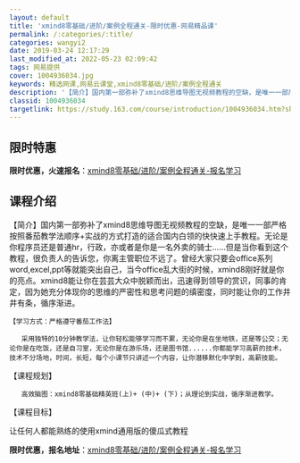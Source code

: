 ```yaml
---
layout: default
title: 'xmind8零基础/进阶/案例全程通关-限时优惠-网易精品课'
permalink: /:categories/:title/
categories: wangyi2
date: 2019-03-24 12:17:29
last_modified_at: 2022-05-23 02:09:42
tags: 网易提供
cover: 1004936034.jpg
keywords: 精选网课,网易云课堂,xmind8零基础/进阶/案例全程通关
description: '【简介】国内第一部弥补了xmind8思维导图无视频教程的空缺，是唯一一部严格按照番茄教学法顺序+实战的方式打造的适合国内'
classid: 1004936034
targetlink: https://study.163.com/course/introduction/1004936034.htm?share=1&shareId=1025206652&utm_campaign=share&utm_medium=iphoneShare&utm_source=&utm_u=1025206652
---
```


## 限时特惠

**限时优惠，火速报名**：[xmind8零基础/进阶/案例全程通关-报名学习](https://study.163.com/course/introduction/1004936034.htm?share=1&shareId=1025206652&utm_campaign=share&utm_medium=iphoneShare&utm_source=&utm_u=1025206652)

## 课程介绍

【简介】国内第一部弥补了xmind8思维导图无视频教程的空缺，是唯一一部严格按照番茄教学法顺序+实战的方式打造的适合国内白领的快快速上手教程。无论是你程序员还是普通hr，行政，亦或者是你是一名外卖的骑士......但是当你看到这个教程，很负责人的告诉您，你离主管职位不远了。曾经大家只要会office系列word,excel,ppt等就能突出自己，当今office乱大街的时候，xmind8刚好就是你的亮点。xmind8能让你在芸芸大众中脱颖而出，迅速得到领导的赏识，同事的肯定，因为她充分体现你的思维的严密性和思考问题的缜密度，同时能让你的工作井井有条，循序渐进。

    【学习方式：严格遵守番茄工作法】

       采用独特的10分钟教学法，让你轻松能够学习而不累，无论你是在坐地铁，还是等公交；无论你是在吃饭，还是自习室，无论你是在游乐场，还是图书馆......你都能学习高薪的技术，技术不分场地，时间，长短，每个小课节只讲述一个内容，让你潜移默化中学到，高薪技能。

【课程规划】

       高效脑图：xmind8零基础精英班(上)+ (中)+ (下)；从理论到实战，循序渐进教学。

 【课程目标】

让任何人都能熟练的使用xmind通用版的傻瓜式教程

**限时优惠，报名地址**：[xmind8零基础/进阶/案例全程通关-报名学习](https://study.163.com/course/introduction/1004936034.htm?share=1&shareId=1025206652&utm_campaign=share&utm_medium=iphoneShare&utm_source=&utm_u=1025206652)

